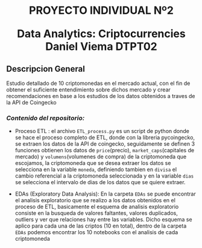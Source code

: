 <h1 align='center'>
  PROYECTO INDIVIDUAL Nº2 

 <b> Data Analytics: Criptocurrencies</b>   
 Daniel Viema DTPT02
</h1>

## Descripcion General

Estudio detallado de 10 criptomonedas en el mercado actual, con el fin de obtener el suficiente entendimiento sobre dichos mercado y crear recomendaciones en base a los estudios de los datos obtenidos a traves de la API de Coingecko

### *Contenido del repositorio:*

* Proceso ETL : el archivo `ETL_process.py` es un script de python donde se hace el proceso completo de ETL, donde con la libreria pycoingecko, se extraen los datos de la API  de coingecko, seguidamente se definen 3 funciones obtienen los datos de `price`(precio), `market_caps`(capitales de mercado) y `volumens`(volumenes de compra) de la criptomoneda que escojamos, la criptomoneda que se desea extraer los datos se selecciona en la variable `moneda`, definiendo tambien en `divisa` el cambio referencial a la criptomoneda seleccionada y en la variable `dias` se selecciona el intervalo de dias de los datos que se quiere extraer.

* EDAs (Exploratory Data Analysis): En la carpeta `EDAs` se puede encontrar el analisis exploratorio que
se realizo a los datos obtenidos en el proceso de ETL, basicamente el esquema de analisis exploratorio consiste en la busqueda de valores faltantes, valores duplicados, outliers y ver que relaciones hay entre las variables. Dicho esquema se aplico para cada una de las criptos (10 en total), dentro de la carpeta `EDAs` podemos encontrar los 10 notebooks con el analisis de cada criptomoneda
